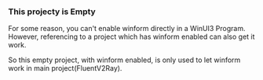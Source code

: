 ﻿### This projecty is Empty

For some reason, you can't enable winform directly in a WinUI3 Program. However, referencing to a project which has winform enabled can also get it work.

So this empty project, with winform enabled, is only used to let winform work in main project(FluentV2Ray).